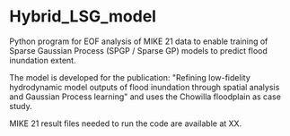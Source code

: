 # Hybrid_LSG_model
Python program for EOF analysis of MIKE 21 data to enable training of Sparse Gaussian Process (SPGP / Sparse GP) models to predict flood inundation extent. 

The model is developed for the publication: "Refining low-fidelity hydrodynamic model outputs of flood inundation through spatial analysis and Gaussian Process learning" and uses the Chowilla floodplain as case study. 

MIKE 21 result files needed to run the code are available at XX.
